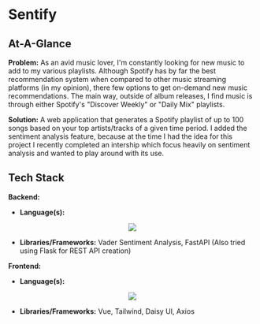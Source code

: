 # Sentify

## At-A-Glance

**Problem:** As an avid music lover, I'm constantly looking for new music to add to my various playlists. Although Spotify has by far the best recommendation system when compared to other music streaming platforms (in my opinion), there few options to get on-demand new music recommendations. The main way, outside of album releases, I find music is through either Spotify's "Discover Weekly" or "Daily Mix" playlists.

**Solution:** A web application that generates a Spotify playlist of up to 100 songs based on your top artists/tracks of a given time period. I added the sentiment analysis feature, because at the time I had the idea for this project I recently completed an intership which focus heavily on sentiment analysis and wanted to play around with its use.

## Tech Stack

**Backend:**
- **Language(s):**
<p align="center">
  <a href="https://skillicons.dev">
    <img src="https://skillicons.dev/icons?i=py" />
  </a>
</p>


- **Libraries/Frameworks:** Vader Sentiment Analysis, FastAPI (Also tried using Flask for REST API creation)

**Frontend:**
- **Language(s):**
<p align="center">
  <a href="https://skillicons.dev">
    <img src="https://skillicons.dev/icons?i=ts,js,html,css" />
  </a>
</p>


- **Libraries/Frameworks:** Vue, Tailwind, Daisy UI, Axios
